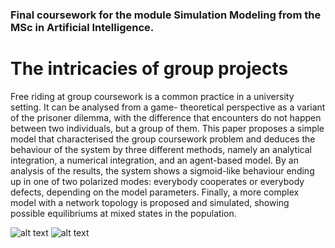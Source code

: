 ### Final coursework for the module Simulation Modeling from the MSc in Artificial Intelligence.
# The intricacies of group projects

Free riding at group coursework is a common
practice in a university setting. It can be analysed from a game-
theoretical perspective as a variant of the prisoner dilemma,
with the difference that encounters do not happen between two
individuals, but a group of them. This paper proposes a simple
model that characterised the group coursework problem and
deduces the behaviour of the system by three different methods,
namely an analytical integration, a numerical integration, and
an agent-based model. By an analysis of the results, the system
shows a sigmoid-like behaviour ending up in one of two polarized
modes: everybody cooperates or everybody defects, depending
on the model parameters. Finally, a more complex model with
a network topology is proposed and simulated, showing possible
equilibriums at mixed states in the population.

![alt text](https://raw.githubusercontent.com/Juillermo/group-coursework-study/master/results/toy2.png)
![alt text](https://raw.githubusercontent.com/Juillermo/group-coursework-study/master/results/a0.png)
